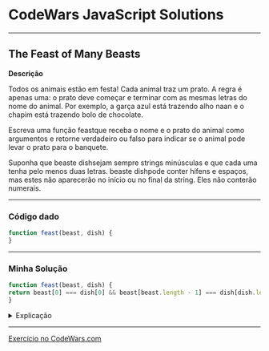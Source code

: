 # CodeWars JavaScript Solutions

---

## The Feast of Many Beasts


**Descrição**

Todos os animais estão em festa! Cada animal traz um prato. A regra é apenas uma: o prato deve começar e terminar com as mesmas letras do nome do animal. Por exemplo, a garça azul está trazendo alho naan e o chapim está trazendo bolo de chocolate.

Escreva uma função feastque receba o nome e o prato do animal como argumentos e retorne verdadeiro ou falso para indicar se o animal pode levar o prato para o banquete.

Suponha que beaste dishsejam sempre strings minúsculas e que cada uma tenha pelo menos duas letras. beaste dishpode conter hífens e espaços, mas estes não aparecerão no início ou no final da string. Eles não conterão numerais.

---

### Código dado

```` JavaScript
function feast(beast, dish) {
}
````

---
### Minha Solução

```` JavaScript
function feast(beast, dish) {
return beast[0] === dish[0] && beast[beast.length - 1] === dish[dish.length - 1]
}
```` 

<details>
<summary>Explicação</summary>

A função feast recebe dois argumentos: beast e dish, que são strings. O objetivo dessa função É uma função é comparar caracteres nas posições iniciais e finais das strings. Se ambas as condições forem verdadeiras, a função retorna true; caso contrário, ela retorna false.

1. **beast[0] === dish[0]**:  Verifica se o primeiro caractere (letra) da string beast é igual ao primeiro caractere da string dish.

2. **beast[beast.length - 1] === dish[dish.length - 1]**: Verifica se o último caractere (letra) da string beast é igual ao último caractere da string dish. Para fazer isso, a função usa `beast.length - 1` para acessar o último caractere da string beast e `dish.length - 1` para acessar o último caractere da string dish. Entendendo a lógica do passo dois:

* `beast.length`: Retorna o comprimento da string beast, que é o número total de caracteres na string. No contexto da sua função, isso é importante para saber quantos caracteres existem em beast.
**Retorna o comprimento da string beast, que é 6 no caso da palavra "animal".**

* `beast.length - 1`: Esta expressão calcula a posição do último caractere na string beast. Como as posições de caracteres em uma string são baseadas em zero (ou seja, o primeiro caractere está na posição 0, o segundo na posição 1 e assim por diante), subtrair 1 do comprimento da string nos dá a posição do último caractere. **Calcula a posição do último caractere, que é 6 - 1 = 5.**

* `beast[beast.length - 1]`: Agora que temos a posição do último caractere, podemos usar esta expressão para acessar o último caractere da string beast. O [beast.length - 1] indica que queremos o caractere na posição calculada anteriormente. **Acessa o caractere na posição 5 da string beast, que é o último caractere.**

Exemplo: 
``` javascript
const beast = "animal";
const ultimoCaractere = beast[beast.length - 1];
console.log(ultimoCaractere); // Isso irá imprimir "l", que é o último caractere da palavra "animal"
```

Obs: o mesmo se aplica á string `dish`.

3. Se ambas as condições acima forem verdadeiras (ou seja, a primeira e a última letra das duas strings forem iguais), a função retorna true, indicando que o "banquete" está completo.

4. Se qualquer uma das condições não for atendida (ou seja, a primeira letra ou a última letra das duas strings forem diferentes), a função retorna false, indicando que o "banquete" não está completo.


</details>

---

[Exercício no CodeWars.com](https://www.codewars.com/kata/5aa736a455f906981800360d/train/javascript)